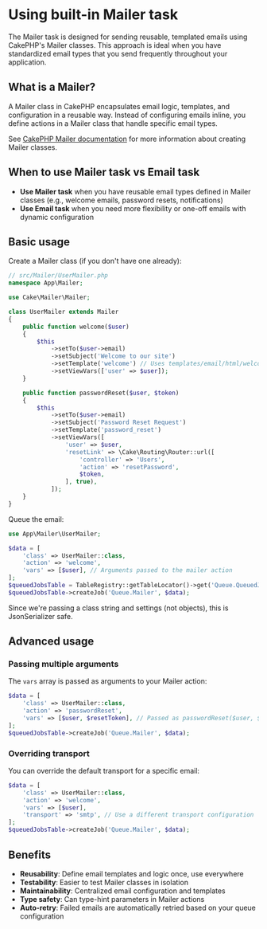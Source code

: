 # Using built-in Mailer task

The Mailer task is designed for sending reusable, templated emails using CakePHP's Mailer classes. This approach is ideal when you have standardized email types that you send frequently throughout your application.

## What is a Mailer?

A Mailer class in CakePHP encapsulates email logic, templates, and configuration in a reusable way. Instead of configuring emails inline, you define actions in a Mailer class that handle specific email types.

See [CakePHP Mailer documentation](https://book.cakephp.org/5/en/core-libraries/email.html#sending-emails-using-mailer) for more information about creating Mailer classes.

## When to use Mailer task vs Email task

- **Use Mailer task** when you have reusable email types defined in Mailer classes (e.g., welcome emails, password resets, notifications)
- **Use Email task** when you need more flexibility or one-off emails with dynamic configuration

## Basic usage

Create a Mailer class (if you don't have one already):

```php
// src/Mailer/UserMailer.php
namespace App\Mailer;

use Cake\Mailer\Mailer;

class UserMailer extends Mailer
{
    public function welcome($user)
    {
        $this
            ->setTo($user->email)
            ->setSubject('Welcome to our site')
            ->setTemplate('welcome') // Uses templates/email/html/welcome.php
            ->setViewVars(['user' => $user]);
    }

    public function passwordReset($user, $token)
    {
        $this
            ->setTo($user->email)
            ->setSubject('Password Reset Request')
            ->setTemplate('password_reset')
            ->setViewVars([
                'user' => $user,
                'resetLink' => \Cake\Routing\Router::url([
                    'controller' => 'Users',
                    'action' => 'resetPassword',
                    $token,
                ], true),
            ]);
    }
}
```

Queue the email:

```php
use App\Mailer\UserMailer;

$data = [
    'class' => UserMailer::class,
    'action' => 'welcome',
    'vars' => [$user], // Arguments passed to the mailer action
];
$queuedJobsTable = TableRegistry::getTableLocator()->get('Queue.QueuedJobs');
$queuedJobsTable->createJob('Queue.Mailer', $data);
```

Since we're passing a class string and settings (not objects), this is JsonSerializer safe.

## Advanced usage

### Passing multiple arguments

The `vars` array is passed as arguments to your Mailer action:

```php
$data = [
    'class' => UserMailer::class,
    'action' => 'passwordReset',
    'vars' => [$user, $resetToken], // Passed as passwordReset($user, $resetToken)
];
$queuedJobsTable->createJob('Queue.Mailer', $data);
```

### Overriding transport

You can override the default transport for a specific email:

```php
$data = [
    'class' => UserMailer::class,
    'action' => 'welcome',
    'vars' => [$user],
    'transport' => 'smtp', // Use a different transport configuration
];
$queuedJobsTable->createJob('Queue.Mailer', $data);
```

## Benefits

- **Reusability**: Define email templates and logic once, use everywhere
- **Testability**: Easier to test Mailer classes in isolation
- **Maintainability**: Centralized email configuration and templates
- **Type safety**: Can type-hint parameters in Mailer actions
- **Auto-retry**: Failed emails are automatically retried based on your queue configuration
